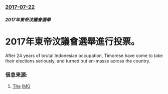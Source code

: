 ### [2017-07-22](/news/2017/07/22/index.md)

##### 2017年東帝汶議會選舉
# 2017年東帝汶議會選舉進行投票。 

After 24 years of brutal Indonesian occupation, Timorese have come to take their elections seriously, and turned out en-masse across the country.


### 信息来源:

1. [The](http://www.smh.com.au/world/east-timor-election-mass-turnout-amid-reported-threats-20170722-gxgiqt.html) [IMG](https://static.ffx.io/images/$width_800%2C$height_450/t_crop_fill/q_86%2Cf_auto/7e19d6b505bbb7549039fe9fa149e7c5a8e835d4)
